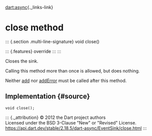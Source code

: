 [dart:async](../../dart-async/dart-async-library){._links-link}

close method
============

::: {.section .multi-line-signature}
void close()

::: {.features}
override
:::
:::

Closes the sink.

Calling this method more than once is allowed, but does nothing.

Neither [add](add) nor [addError](adderror) must be called after this
method.

Implementation {#source}
--------------

``` {.language-dart data-language="dart"}
void close();
```

::: {._attribution}
© 2012 the Dart project authors\
Licensed under the BSD 3-Clause \"New\" or \"Revised\" License.\
<https://api.dart.dev/stable/2.18.5/dart-async/EventSink/close.html>
:::
